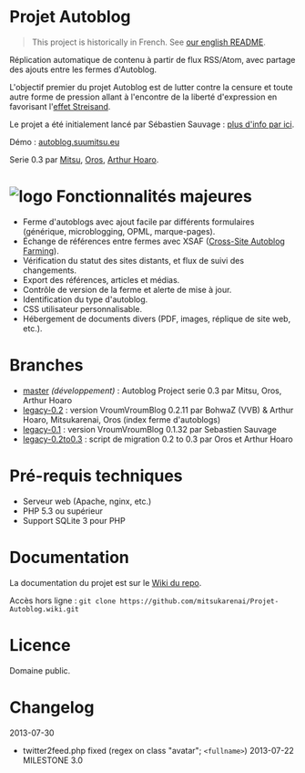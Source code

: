 

Projet Autoblog
===============

> This project is historically in French. See [our english README](https://github.com/mitsukarenai/Projet-Autoblog/wiki/Autoblog-Project).

Réplication automatique de contenu à partir de flux RSS/Atom, avec partage des ajouts entre les fermes d'Autoblog. 

L'objectif premier du projet Autoblog est de lutter contre la censure et toute autre forme de pression allant à l'encontre de la liberté d'expression en favorisant l'[effet Streisand](http://fr.wikipedia.org/wiki/Effet_Streisand). 

Le projet a été initialement lancé par Sébastien Sauvage : [plus d'info par ici](http://sebsauvage.net/streisand.me/fr/).

Démo : [autoblog.suumitsu.eu](http://autoblog.suumitsu.eu/)


Serie 0.3 par [Mitsu](https://github.com/mitsukarenai/), [Oros](https://github.com/Oros42), [Arthur Hoaro](https://github.com/ArthurHoaro).

![logo](http://streisand.hoa.ro/resources/icon-logo.svg)
Fonctionnalités majeures
===================

- Ferme d'autoblogs avec ajout facile par différents formulaires (générique, microblogging, OPML, marque-pages).
- Échange de références entre fermes avec XSAF ([Cross-Site Autoblog Farming](https://github.com/mitsukarenai/Projet-Autoblog/wiki/XSAF---Cross-Site-Autoblog-Farming)).
- Vérification du statut des sites distants, et flux de suivi des changements.
- Export des références, articles et médias.
- Contrôle de version de la ferme et alerte de mise à jour.
- Identification du type d'autoblog.
- CSS utilisateur personnalisable.
- Hébergement de documents divers (PDF, images, réplique de site web, etc.).

Branches
===================

 - [master](https://github.com/mitsukarenai/Projet-Autoblog/tree/master/) _(développement)_ : Autoblog Project serie 0.3 par Mitsu, Oros, Arthur Hoaro
 - [legacy-0.2](https://github.com/mitsukarenai/Projet-Autoblog/tree/legacy-0.2) : version VroumVroumBlog 0.2.11 par BohwaZ (VVB) & Arthur Hoaro, Mitsukarenai, Oros (index ferme d'autoblogs)
 - [legacy-0.1](https://github.com/mitsukarenai/Projet-Autoblog/tree/legacy-0.1) : version VroumVroumBlog 0.1.32 par Sebastien Sauvage
 - [legacy-0.2to0.3](https://github.com/mitsukarenai/Projet-Autoblog/tree/legacy-0.2to0.3) : script de migration 0.2 to 0.3 par Oros et Arthur Hoaro

Pré-requis techniques
=====================

- Serveur web (Apache, nginx, etc.)
- PHP 5.3 ou supérieur 
- Support SQLite 3 pour PHP

Documentation
=====================

La documentation du projet est sur le [Wiki du repo](https://github.com/mitsukarenai/Projet-Autoblog/wiki).

Accès hors ligne : `git clone https://github.com/mitsukarenai/Projet-Autoblog.wiki.git`

Licence
=====================

Domaine public.

Changelog
=====================

2013-07-30
- twitter2feed.php fixed (regex on class "avatar"; ```<fullname>```)
2013-07-22  MILESTONE 3.0
